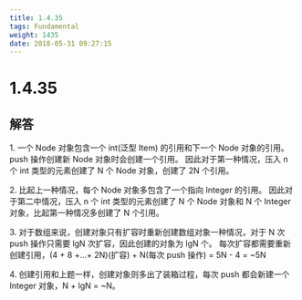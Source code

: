 ```yaml
---
title: 1.4.35
tags: Fundamental
weight: 1435
date: 2018-05-31 09:27:15
---
```


# 1.4.35


## 解答

1\. 一个 Node 对象包含一个 int(泛型 Item) 的引用和下一个 Node 对象的引用。push 操作创建新 Node 对象时会创建一个引用。
因此对于第一种情况，压入 n 个 int 类型的元素创建了 N 个 Node 对象，创建了 2N 个引用。

2\. 比起上一种情况，每个 Node 对象多包含了一个指向 Integer 的引用。
因此对于第二中情况，压入 n 个 int 类型的元素创建了 N 个 Node 对象和 N 个 Integer 对象，比起第一种情况多创建了 N 个引用。

3\. 对于数组来说，创建对象只有扩容时重新创建数组对象一种情况，对于 N 次 push 操作只需要 lgN 次扩容，因此创建的对象为 lgN 个。
每次扩容都需要重新创建引用，(4 + 8 +...+ 2N)(扩容) + N(每次 push 操作) = 5N - 4 = ~5N

4\. 创建引用和上题一样，创建对象则多出了装箱过程，每次 push 都会新建一个 Integer 对象，N + lgN = ~N。
